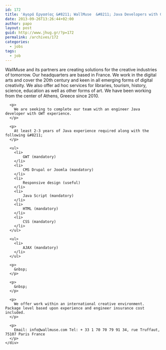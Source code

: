 ```yaml
---
id: 172
title: 'Αγορά Εργασίας &#8211; WallMuse  &#8211; Java Developers with GWT Experience'
date: 2013-09-26T13:26:44+02:00
author: papo
layout: post
guid: http://www.jhug.gr/?p=172
permalink: /archives/172
categories:
  - jobs
tags:
  - job
---
```

<div title="Page 1">
  <div>
    <div>
      <p>
        WallMuse and its partners are creating solutions for the creative industries of tomorrow. Our headquarters are based in France. We work in the digital arts and cover the 20th century and keen in all emerging forms of digital creativity. We also offer ad hoc services for libraries, tourism, history, science, education as well as other forms of art. We have been working from the center of Athens, Greece since 2010.
      </p>
      
      <p>
        We are seeking to complete our team with an engineer Java developer with GWT experience.
      </p>
      
      <p>
        At least 2-3 years of Java experience required along with the following &#8211;
      </p>
      
      <ul>
        <li>
            GWT (mandatory)
        </li>
        <li>
            CMS Drupal or Joomla (mandatory)
        </li>
        <li>
            Responsive design (useful)
        </li>
        <li>
            Java Script (mandatory)
        </li>
        <li>
            HTML (mandatory)
        </li>
        <li>
            CSS (mandatory)
        </li>
      </ul>
      
      <ul>
        <li>
            AJAX (mandatory)
        </li>
      </ul>
      
      <p>
        &nbsp;
      </p>
      
      <p>
        &nbsp;
      </p>
      
      <p>
        We offer work within an international creative environment. Package level based upon experience and engineer insurance cost included.
      </p>
      
      <p>
        Email: info@wallmuse.com Tel: + 33 1 70 70 79 91 34, rue Truffaut, 75107 Paris France
      </p>
    </div>
  </div>
</div>